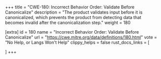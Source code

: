 +++
title = "CWE-180: Incorrect Behavior Order: Validate Before Canonicalize"
description	= "The product validates input before it is canonicalized, which prevents the product from detecting data that becomes invalid after the canonicalization step."
weight = 180

[extra]
id = 180
name = "Incorrect Behavior Order: Validate Before Canonicalize"
url = "https://cwe.mitre.org/data/definitions/180.html"
vote = "No Help, or Langs Won't Help"
clippy_helps = false
rust_docs_links = [
	
]
+++

